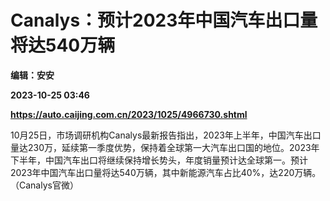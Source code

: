 # Canalys：预计2023年中国汽车出口量将达540万辆
**编辑：安安**

**2023-10-25 03:46**

**https://auto.caijing.com.cn/2023/1025/4966730.shtml**

10月25日，市场调研机构Canalys最新报告指出，2023年上半年，中国汽车出口量达230万，延续第一季度优势，保持着全球第一大汽车出口国的地位。2023年下半年，中国汽车出口将继续保持增长势头，年度销量预计达全球第一。预计2023年中国汽车出口量将达540万辆，其中新能源汽车占比40%，达220万辆。（Canalys官微）